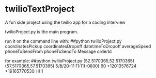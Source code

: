 # twilioTextProject
A fun side project using the twilio app for a coding interview

twilioProject.py is the main program.

run it on the command line with:
##python twilioProject.py coordinatesPickup coordinatesDropoff datetimeToDropoff averageSpeed phoneToSendFrom phoneToSendTo Message orderId

for example:
##python twilioProject.py (52.5170365,52.5170365) (57.5170365,57.5170365) 5/8/20-11:11:11(-0800) 60 +12013576724 +19165770530 HI 1
